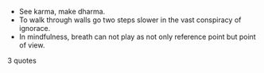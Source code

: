  - See karma, make dharma.
 - To walk through walls go two steps slower in the vast conspiracy of ignorace.
 - In mindfulness, breath can not play as not only reference point but point of view.

3 quotes